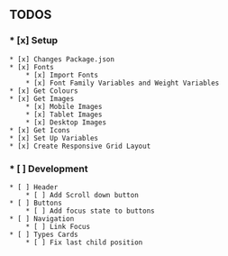 ## TODOS

### \* [x] Setup

    * [x] Changes Package.json
    * [x] Fonts
    	* [x] Import Fonts
    	* [x] Font Family Variables and Weight Variables
    * [x] Get Colours
    * [x] Get Images
    	* [x] Mobile Images
    	* [x] Tablet Images
    	* [x] Desktop Images
    * [x] Get Icons
    * [x] Set Up Variables
    * [x] Create Responsive Grid Layout

### \* [ ] Development

    * [ ] Header
    	* [ ] Add Scroll down button
    * [ ] Buttons
    	* [ ] Add focus state to buttons
    * [ ] Navigation
    	* [ ] Link Focus
    * [ ] Types Cards
    	* [ ] Fix last child position
